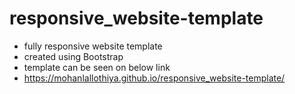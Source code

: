 # responsive_website-template

- fully responsive website template
- created using Bootstrap
- template can be seen on below link
- https://mohanlallothiya.github.io/responsive_website-template/
